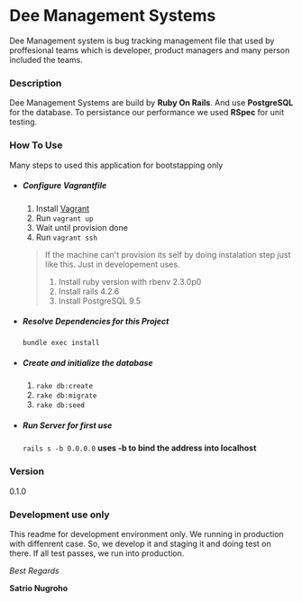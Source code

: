 # Dee Management Systems

Dee Management system is bug tracking management file that used by proffesional teams which is developer, product managers and many person included the teams.

### Description
Dee Management Systems are build by **Ruby On Rails**. And use **PostgreSQL** for the database. To persistance our performance we used **RSpec** for unit testing.

### How To Use
Many steps to used this application for bootstapping only
  - ##### Configure Vagrantfile
      1. Install [Vagrant]
      2. Run ```vagrant up ```
      3. Wait until provision done
      4. Run ```vagrant ssh```
      > If the machine can't provision its self by doing instalation
      > step just like this. Just in developement uses.
      > 1. Install ruby version with rbenv 2.3.0p0
      > 2. Install rails 4.2.6
      > 3. Install PostgreSQL 9.5

  - ##### Resolve Dependencies for this Project
    ```bundle exec install```

  - ##### Create and initialize the database
      1. ```rake db:create```
      2. ```rake db:migrate```
      3. ```rake db:seed```
  - ##### Run Server for first use
    ```rails s -b 0.0.0.0``` **uses -b to bind the address into localhost**

### Version
0.1.0

### Development use only
This readme for development environment only. We running in production with diffenrent case. So, we develop it and staging it and doing test on there. If all test passes, we run into production.

_Best Regards_

**Satrio Nugroho**

[Vagrant]: 'https://www.vagrantup.com/docs/vagrantfile/'

